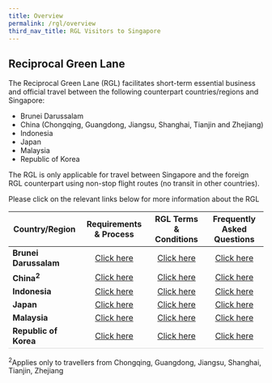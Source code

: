```yaml
---
title: Overview
permalink: /rgl/overview
third_nav_title: RGL Visitors to Singapore
---
```


## Reciprocal Green Lane

The Reciprocal Green Lane (RGL) facilitates short-term essential business and official travel between the following counterpart countries/regions and Singapore:
- Brunei Darussalam
- China (Chongqing, Guangdong, Jiangsu, Shanghai, Tianjin and Zhejiang)
- Indonesia
- Japan
- Malaysia
- Republic of Korea

The RGL is only applicable for travel between Singapore and the foreign RGL counterpart using non-stop flight routes (no transit in other countries).

Please click on the relevant links below for more information about the RGL

<table>
<thead>
  <tr>
    <th>Country/Region</th>
    <th>Requirements & Process</th>
    <th>RGL Terms & Conditions</th>
    <th>Frequently Asked Questions</th>
  </tr>
</thead>
<tbody>
    <tr>
    <td><b>Brunei Darussalam</b></td>
      <td style="text-align:center;"><a href="/rgl/requirements-and-process">Click here</a></td>
      <td style="text-align:center;"><a href="/brunei/rgl/terms-and-conditions">Click here</a></td>
      <td style="text-align:center;"><a href="/rgl/faq">Click here</a></td>
  </tr>
    <tr>
      <td><b>China<sup>2</sup></b></td>
    <td style="text-align:center;"><a href="/rgl/requirements-and-process">Click here</a></td>
      <td style="text-align:center;"><a href="/china/rgl/terms-and-conditions">Click here</a></td>
      <td style="text-align:center;"><a href="/rgl/faq">Click here</a></td>
  </tr>
  <tr>
    <td ><b>Indonesia</b></td>
       <td style=" text-align:center;"><a href="/indonesia/rgl/requirements-and-process">Click here</a></td>
      <td style=" text-align:center;"><a href="/indonesia/rgl/terms-and-conditions">Click here</a></td>
    <td style=" text-align:center;"><a href="/indonesia/rgl/faq">Click here</a></td>
  </tr>
  <tr>
    <td ><b>Japan</b></td>
       <td style=" text-align:center;"><a href="/rgl/requirements-and-process">Click here</a></td>
       <td style=" text-align:center;"><a href="/japan/rgl/terms-and-conditions">Click here</a></td>
    <td style=" text-align:center;"><a href="/rgl/faq">Click here</a></td>
  </tr>
     <tr>
    <td ><b>Malaysia</b></td>
       <td style=" text-align:center;"><a href="/rgl/requirements-and-process">Click here</a></td>
       <td style=" text-align:center;"><a href="/malaysia/rgl/terms-and-conditions">Click here</a></td>
    <td style="text-align:center;"><a href="/rgl/faq">Click here</a></td>
  </tr>
    <tr>
      <td style="border-bottom:1px solid #D8D8D8; "><b>Republic of Korea</b></td>
       <td style="border-bottom:1px solid #D8D8D8; text-align:center;"><a href="/rgl/requirements-and-process">Click here</a></td>
      <td style="border-bottom:1px solid #D8D8D8; text-align:center;"><a href="/rok/rgl/terms-and-conditions">Click here</a></td>
    <td style="border-bottom:1px solid #D8D8D8; text-align:center;"><a href="/rgl/faq">Click here</a></td>
  </tr>
 
  </tbody>
  </table>
  
  <sup>2</sup>Applies only to travellers from Chongqing, Guangdong, Jiangsu, Shanghai, Tianjin, Zhejiang
